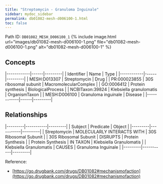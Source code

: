 ```yaml
---
title: "Streptomycin - Granuloma Inguinale"
sidebar: mydoc_sidebar
permalink: db01082-mesh-d006100-1.html
toc: false 
---
```



Path ID: `DB01082_MESH_D006100_1`
{% include image.html url="images/db01082-mesh-d006100-1.png" file="db01082-mesh-d006100-1.png" alt="db01082-mesh-d006100-1" %}

## Concepts

|------------|------|---------|
| Identifier | Name | Type    |
|------------|------|---------|
| MESH:D013307 | Streptomycin | Drug |
| PR:000023855 | 30S ribosomal subunit | MacromolecularComplex |
| GO:0006412 | Protein synthesis | BiologicalProcess |
| NCBITaxon:39824 | Klebsiella granulomatis | OrganismTaxon |
| MESH:D006100 | Granuloma inguinale | Disease |
|------------|------|---------|

## Relationships

|---------|-----------|---------|
| Subject | Predicate | Object  |
|---------|-----------|---------|
| Streptomycin | MOLECULARLY INTERACTS WITH | 30S Ribosomal Subunit |
| 30S Ribosomal Subunit | DISRUPTS | Protein Synthesis |
| Protein Synthesis | IN TAXON | Klebsiella Granulomatis |
| Klebsiella Granulomatis | CAUSES | Granuloma Inguinale |
|---------|-----------|---------|

Reference: 
  - [https://go.drugbank.com/drugs/DB01082#mechanismofaction](https://go.drugbank.com/drugs/DB01082#mechanismofaction)
